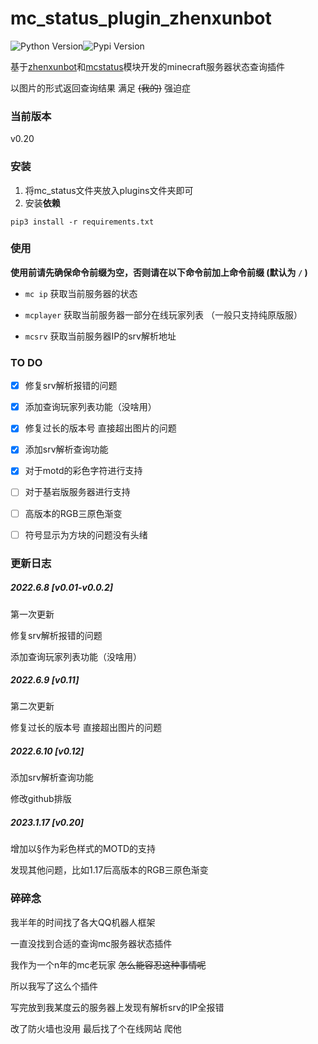 # mc_status_plugin_zhenxunbot

![Python Version](https://img.shields.io/badge/python-3.7.3+-blue.svg)![Pypi Version](https://img.shields.io/pypi/v/nonebot-plugin-mcstatus.svg)

基于[zhenxunbot](https://github.com/HibiKier/zhenxun_bot)和[mcstatus](https://github.com/py-mine/mcstatus)模块开发的minecraft服务器状态查询插件

以图片的形式返回查询结果	满足 ~~(我的)~~ 强迫症

### 当前版本

v0.20

### 安装

1. 将mc_status文件夹放入plugins文件夹即可
2. 安装**依赖**

```
pip3 install -r requirements.txt
```



### 使用

**使用前请先确保命令前缀为空，否则请在以下命令前加上命令前缀 (默认为 `/` )**

- `mc ip` 获取当前服务器的状态

- `mcplayer` 获取当前服务器一部分在线玩家列表   （一般只支持纯原版服）

- `mcsrv` 获取当前服务器IP的srv解析地址

  



### TO DO

- [x] 修复srv解析报错的问题
- [x] 添加查询玩家列表功能（没啥用）
- [x] 修复过长的版本号 直接超出图片的问题
- [x] 添加srv解析查询功能
- [x] 对于motd的彩色字符进行支持
- [ ] 对于基岩版服务器进行支持
- [ ] 高版本的RGB三原色渐变
- [ ] 符号显示为方块的问题没有头绪



### 更新日志

##### 2022.6.8 [v0.01-v0.0.2]

第一次更新

修复srv解析报错的问题

添加查询玩家列表功能（没啥用）

##### 2022.6.9 [v0.11]

第二次更新

修复过长的版本号 直接超出图片的问题

##### 2022.6.10 [v0.12]

添加srv解析查询功能

修改github排版

##### 2023.1.17 [v0.20]

增加以§作为彩色样式的MOTD的支持

发现其他问题，比如1.17后高版本的RGB三原色渐变



### 碎碎念

我半年的时间找了各大QQ机器人框架

一直没找到合适的查询mc服务器状态插件

我作为一个n年的mc老玩家	~~怎么能容忍这种事情呢~~

所以我写了这么个插件



写完放到我某度云的服务器上发现有解析srv的IP全报错

改了防火墙也没用	最后找了个在线网站 爬他
